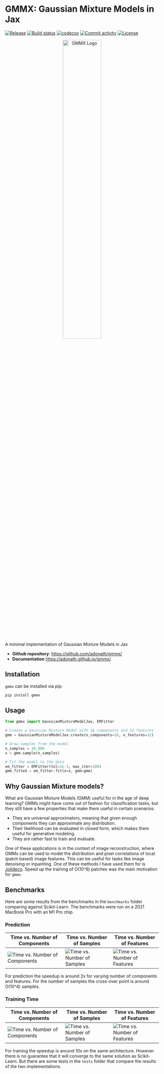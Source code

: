 # GMMX: Gaussian Mixture Models in Jax

[![Release](https://img.shields.io/github/v/release/adonath/gmmx)](https://img.shields.io/github/v/release/adonath/gmmx)
[![Build status](https://img.shields.io/github/actions/workflow/status/adonath/gmmx/main.yml?branch=main)](https://github.com/adonath/gmmx/actions/workflows/main.yml?query=branch%3Amain)
[![codecov](https://codecov.io/gh/adonath/gmmx/branch/main/graph/badge.svg)](https://codecov.io/gh/adonath/gmmx)
[![Commit activity](https://img.shields.io/github/commit-activity/m/adonath/gmmx)](https://img.shields.io/github/commit-activity/m/adonath/gmmx)
[![License](https://img.shields.io/github/license/adonath/gmmx)](https://img.shields.io/github/license/adonath/gmmx)

<p align="center">
<img width="50%" src="docs/_static/gmmx-logo.png" alt="GMMX Logo"/>
</p>

A minimal implementation of Gaussian Mixture Models in Jax

- **Github repository**: <https://github.com/adonath/gmmx/>
- **Documentation** <https://adonath.github.io/gmmx/>

## Installation

`gmmx` can be installed via pip:

```bash
pip install gmmx
```

## Usage

```python
from gmmx import GaussianMixtureModelJax, EMFitter

# Create a Gaussian Mixture Model with 16 components and 32 features
gmm = GaussianMixtureModelJax.create(n_components=16, n_features=32)

# Draw samples from the model
n_samples = 10_000
x = gmm.sample(n_samples)

# Fit the model to the data
em_fitter = EMFitter(tol=1e-3, max_iter=100)
gmm_fitted = em_fitter.fit(x=x, gmm=gmm)
```

## Why Gaussian Mixture models?

What are Gaussian Mixture Models (GMM) useful for in the age of deep learning? GMMs might have come out of fashion for classification tasks, but they still
have a few properties that make them useful in certain scenarios:

- They are universal approximators, meaning that given enough components they can approximate any distribution.
- Their likelihood can be evaluated in closed form, which makes them useful for generative modeling.
- They are rather fast to train and evaluate.

One of these applications is in the context of image reconstruction, where GMMs can be used to model the distribution and pixel correlations of local (patch based)
image features. This can be useful for tasks like image denoising or inpainting. One of these methods I have used them for is [Jolideco](https://github.com/jolideco/jolideco).
Speed up the training of O(10^6) patches was the main motivation for `gmmx`.

## Benchmarks

Here are some results from the benchmarks in the `benchmarks` folder comparing against Scikit-Learn. The benchmarks were run on a 2021 MacBook Pro with an M1 Pro chip.

### Prediction

| Time vs. Number of Components                                                   | Time vs. Number of Samples                                                | Time vs. Number of Features                                                 |
| ------------------------------------------------------------------------------- | ------------------------------------------------------------------------- | --------------------------------------------------------------------------- |
| ![Time vs. Number of Components](docs/_static/time-vs-n-components-predict.png) | ![Time vs. Number of Samples](docs/_static/time-vs-n-samples-predict.png) | ![Time vs. Number of Features](docs/_static/time-vs-n-features-predict.png) |

For prediction the speedup is around 2x for varying number of components and features. For the number of samples the cross-over point is around O(10^4) samples.

### Training Time

| Time vs. Number of Components                                               | Time vs. Number of Samples                                            | Time vs. Number of Features                                             |
| --------------------------------------------------------------------------- | --------------------------------------------------------------------- | ----------------------------------------------------------------------- |
| ![Time vs. Number of Components](docs/_static/time-vs-n-components-fit.png) | ![Time vs. Number of Samples](docs/_static/time-vs-n-samples-fit.png) | ![Time vs. Number of Features](docs/_static/time-vs-n-features-fit.png) |

For training the speedup is around 10x on the same architecture. However there is no guarantee that it will converge to the same solution as Scikit-Learn. But there are some tests in the `tests` folder that compare the results of the two implementations.
